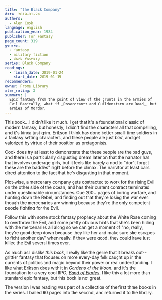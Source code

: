 ```yaml
---
title: "the Black Company"
date: 2019-01-24
authors:
  - Glen Cook
language: english
publication_year: 1984
publisher: Tor Fantasy
page_count: 319
genres:
  - fantasy
  - military fiction
  - dark fantasy
series: Black Company
readings:
  - finish_date: 2019-01-24
    start_date: 2019-01-19
recommenders:
owner: Frome Library
star_rating: 2
summary: |
  Epic fantasy from the point of view of the grunts in the armies of
  Evil.Basically, what if _Rosencrantz and Guildenstern are Dead_, but for the
  armies of Mordor.
---
```


This book... I didn't like it much. I get that it's a foundational classic of
modern fantasy, but honestly, I didn't find the characters all that compelling,
and it's kinda just grim. Erikson I think has done better small-time soldiers in
a fantasy setting characters, and these people are just _bad_, and get valorized
by virtue of their position as protagonists.

Cook does try at least to demonstrate that these people are the bad guys, and
there is a particularly disgusting dream later on that the narrator has that
involves underage girls, but it feels like barely a nod to "don't forget these
are the baddies" right before the climax. The narrator at least calls direct
attention to the fact that he's disgusting in that moment. 

Plot-wise, a mercenary company gets contracted to work for the rising Evil on
the other side of the ocean, and has their current contract terminated under
questionable circumstances. Cue 200+ pages of boring warfare, and hunting down
the Rebel, and finding out that they're losing the war even though the
mercenaries are winning because they're the only competent people fighting for
the Evil.

Follow this with some stock fantasy prophecy about the White Rose coming to
overthrow the Evil, and some pretty obvious hints that she's been hiding with
the mercenaries all along so we can get a moment of "no, really, they're good
deep down because they like her and make sure she escapes to fight another day"
when really, if they were good, they could have just killed the Evil several
times over.

As much as I dislike _this book_, I really like the genre that it breaks
out--grittier fantasy that focuses on more every-day folk caught up in the
currents of politics and magic beyond their power or real understanding. I like
what Erikson does with it in _Gardens of the Moon_, and it's the foundation for
a very cool RPG, [_Band of Blades_](https://www.evilhat.com/home/band-of-blades/).
I like this a lot more than standard epic fantasy, but this book is not great.

The version I was reading was part of a collection of the first three books in
the series. I bailed 60 pages into the second, and returned it to the library.
